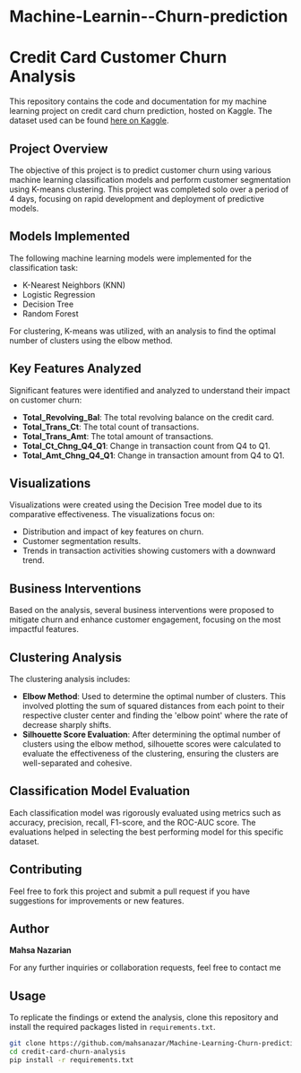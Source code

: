# Machine-Learnin--Churn-prediction

# Credit Card Customer Churn Analysis

This repository contains the code and documentation for my machine learning project on credit card churn prediction, hosted on Kaggle. The dataset used can be found [here on Kaggle](https://www.kaggle.com/datasets/sakshigoyal7/credit-card-customers).

## Project Overview

The objective of this project is to predict customer churn using various machine learning classification models and perform customer segmentation using K-means clustering. This project was completed solo over a period of 4 days, focusing on rapid development and deployment of predictive models.

## Models Implemented

The following machine learning models were implemented for the classification task:
- K-Nearest Neighbors (KNN)
- Logistic Regression
- Decision Tree
- Random Forest

For clustering, K-means was utilized, with an analysis to find the optimal number of clusters using the elbow method.

## Key Features Analyzed

Significant features were identified and analyzed to understand their impact on customer churn:
- **Total_Revolving_Bal**: The total revolving balance on the credit card.
- **Total_Trans_Ct**: The total count of transactions.
- **Total_Trans_Amt**: The total amount of transactions.
- **Total_Ct_Chng_Q4_Q1**: Change in transaction count from Q4 to Q1.
- **Total_Amt_Chng_Q4_Q1**: Change in transaction amount from Q4 to Q1.

## Visualizations

Visualizations were created using the Decision Tree model due to its comparative effectiveness. The visualizations focus on:
- Distribution and impact of key features on churn.
- Customer segmentation results.
- Trends in transaction activities showing customers with a downward trend.

## Business Interventions

Based on the analysis, several business interventions were proposed to mitigate churn and enhance customer engagement, focusing on the most impactful features.

## Clustering Analysis

The clustering analysis includes:
- **Elbow Method**: Used to determine the optimal number of clusters. This involved plotting the sum of squared distances from each point to their respective cluster center and finding the 'elbow point' where the rate of decrease sharply shifts.
- **Silhouette Score Evaluation**: After determining the optimal number of clusters using the elbow method, silhouette scores were calculated to evaluate the effectiveness of the clustering, ensuring the clusters are well-separated and cohesive.

## Classification Model Evaluation

Each classification model was rigorously evaluated using metrics such as accuracy, precision, recall, F1-score, and the ROC-AUC score. The evaluations helped in selecting the best performing model for this specific dataset.


## Contributing

Feel free to fork this project and submit a pull request if you have suggestions for improvements or new features.

## Author

**Mahsa Nazarian**

For any further inquiries or collaboration requests, feel free to contact me 

## Usage

To replicate the findings or extend the analysis, clone this repository and install the required packages listed in `requirements.txt`.

```bash
git clone https://github.com/mahsanazar/Machine-Learning-Churn-prediction
cd credit-card-churn-analysis
pip install -r requirements.txt















